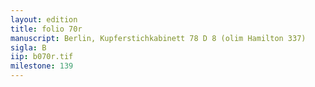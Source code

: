 ```yaml
---
layout: edition
title: folio 70r
manuscript: Berlin, Kupferstichkabinett 78 D 8 (olim Hamilton 337)
sigla: B
iip: b070r.tif
milestone: 139
---
```

